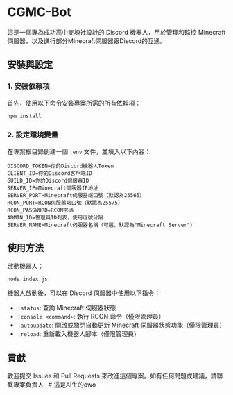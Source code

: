 # CGMC-Bot

這是一個專為成功高中麥塊社設計的 Discord 機器人，用於管理和監控 Minecraft 伺服器，以及進行部分Minecraft伺服器跟Discord的互通。

## 安裝與設定

### 1. 安裝依賴項

首先，使用以下命令安裝專案所需的所有依賴項：

```bash
npm install
```

### 2. 設定環境變量

在專案根目錄創建一個 `.env` 文件，並填入以下內容：

```plaintext
DISCORD_TOKEN=你的Discord機器人Token
CLIENT_ID=你的Discord客戶端ID
GUILD_ID=你的Discord伺服器ID
SERVER_IP=Minecraft伺服器IP地址
SERVER_PORT=Minecraft伺服器端口號（默認為25565）
RCON_PORT=RCON伺服器端口號（默認為25575）
RCON_PASSWORD=RCON密碼
ADMIN_ID=管理員ID列表，使用逗號分隔
SERVER_NAME=Minecraft伺服器名稱（可選，默認為"Minecraft Server"）
```

## 使用方法

啟動機器人：

```bash
node index.js
```

機器人啟動後，可以在 Discord 伺服器中使用以下指令：

- `!status`: 查詢 Minecraft 伺服器狀態
- `!console <command>`: 執行 RCON 命令（僅限管理員）
- `!autoupdate`: 開啟或關閉自動更新 Minecraft 伺服器狀態功能（僅限管理員）
- `!reload`: 重新載入機器人腳本（僅限管理員）

## 貢獻

歡迎提交 Issues 和 Pull Requests 來改進這個專案。如有任何問題或建議，請聯繫專案負責人
-# 這是AI生的owo